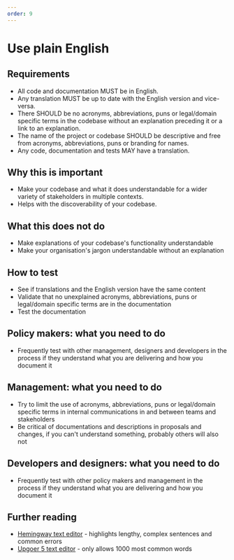 ```yaml
---
order: 9
---
```


# Use plain English

## Requirements

* All code and documentation MUST be in English.
* Any translation MUST be up to date with the English version and vice-versa.
* There SHOULD be no acronyms, abbreviations, puns or legal/domain specific terms in the codebase without an explanation preceding it or a link to an explanation.
* The name of the project or codebase SHOULD be descriptive and free from acronyms, abbreviations, puns or branding for names.
* Any code, documentation and tests MAY have a translation.

## Why this is important

* Make your codebase and what it does understandable for a wider variety of stakeholders in multiple contexts.
* Helps with the discoverability of your codebase.

## What this does not do

* Make explanations of your codebase's functionality understandable
* Make your organisation's jargon understandable without an explanation

## How to test

* See if translations and the English version have the same content
* Validate that no unexplained acronyms, abbreviations, puns or legal/domain specific terms are in the documentation
* Test the documentation

## Policy makers: what you need to do

* Frequently test with other management, designers and developers in the process if they understand what you are delivering and how you document it

## Management: what you need to do

* Try to limit the use of acronyms, abbreviations, puns or legal/domain specific terms in internal communications in and between teams and stakeholders
* Be critical of documentations and descriptions in proposals and changes, if you can't understand something, probably others will also not

## Developers and designers: what you need to do

* Frequently test with other policy makers and management in the process if they understand what you are delivering and how you document it

## Further reading

* [Hemingway text editor](http://www.hemingwayapp.com/) - highlights lengthy, complex sentences and common errors
* [Upgoer 5 text editor](http://splasho.com/upgoer5/) - only allows 1000 most common words


